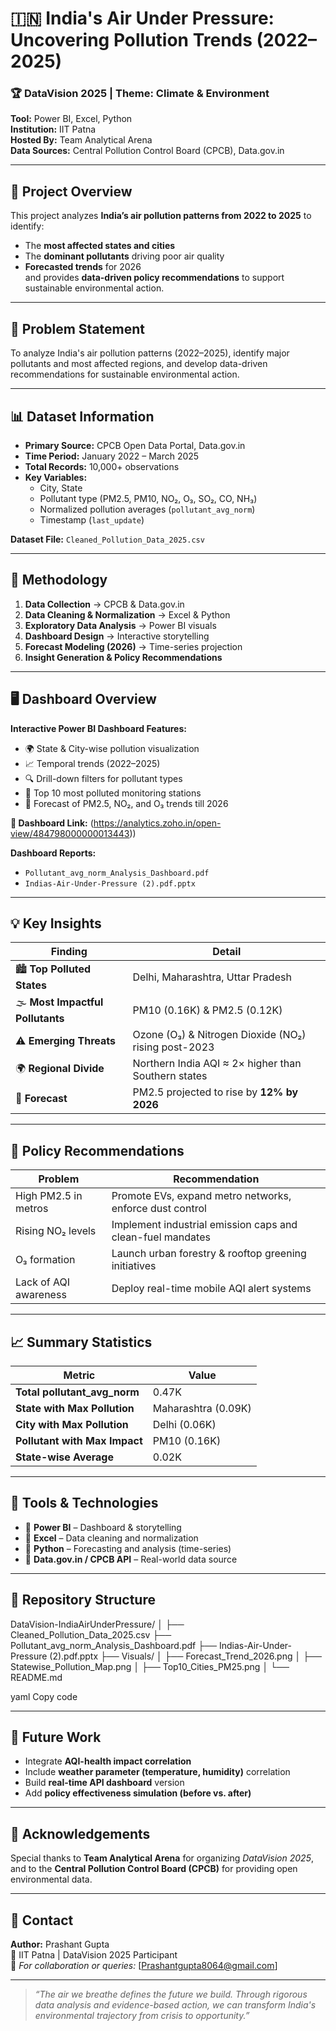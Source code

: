 # 🇮🇳 India's Air Under Pressure: Uncovering Pollution Trends (2022–2025)

### 🏆 DataVision 2025 | Theme: Climate & Environment  
**Tool:** Power BI, Excel, Python  
**Institution:** IIT Patna  
**Hosted By:** Team Analytical Arena  
**Data Sources:** Central Pollution Control Board (CPCB), Data.gov.in  

---

## 🎯 Project Overview
This project analyzes **India’s air pollution patterns from 2022 to 2025** to identify:
- The **most affected states and cities**
- The **dominant pollutants** driving poor air quality
- **Forecasted trends** for 2026  
and provides **data-driven policy recommendations** to support sustainable environmental action.

---

## 🧩 Problem Statement
To analyze India's air pollution patterns (2022–2025), identify major pollutants and most affected regions, and develop data-driven recommendations for sustainable environmental action.

---

## 📊 Dataset Information
- **Primary Source:** CPCB Open Data Portal, Data.gov.in  
- **Time Period:** January 2022 – March 2025  
- **Total Records:** 10,000+ observations  
- **Key Variables:**
  - City, State  
  - Pollutant type (PM2.5, PM10, NO₂, O₃, SO₂, CO, NH₃)  
  - Normalized pollution averages (`pollutant_avg_norm`)  
  - Timestamp (`last_update`)  

**Dataset File:** `Cleaned_Pollution_Data_2025.csv`

---

## 🧠 Methodology
1. **Data Collection** → CPCB & Data.gov.in  
2. **Data Cleaning & Normalization** → Excel & Python  
3. **Exploratory Data Analysis** → Power BI visuals  
4. **Dashboard Design** → Interactive storytelling  
5. **Forecast Modeling (2026)** → Time-series projection  
6. **Insight Generation & Policy Recommendations**

---

## 🖥️ Dashboard Overview
**Interactive Power BI Dashboard Features:**
- 🌍 State & City-wise pollution visualization  
- 📈 Temporal trends (2022–2025)  
- 🔍 Drill-down filters for pollutant types  
- 🧾 Top 10 most polluted monitoring stations  
- 🔮 Forecast of PM2.5, NO₂, and O₃ trends till 2026  

**📌 Dashboard Link:** (https://analytics.zoho.in/open-view/484798000000013443))

**Dashboard Reports:**  
- `Pollutant_avg_norm_Analysis_Dashboard.pdf`  
- `Indias-Air-Under-Pressure (2).pdf.pptx`

---

## 💡 Key Insights
| Finding | Detail |
|----------|---------|
| 🏙️ **Top Polluted States** | Delhi, Maharashtra, Uttar Pradesh |
| 🌫️ **Most Impactful Pollutants** | PM10 (0.16K) & PM2.5 (0.12K) |
| ⚠️ **Emerging Threats** | Ozone (O₃) & Nitrogen Dioxide (NO₂) rising post-2023 |
| 🌍 **Regional Divide** | Northern India AQI ≈ 2× higher than Southern states |
| 🔮 **Forecast** | PM2.5 projected to rise by **12% by 2026** |

---

## 🧾 Policy Recommendations
| Problem | Recommendation |
|----------|----------------|
| High PM2.5 in metros | Promote EVs, expand metro networks, enforce dust control |
| Rising NO₂ levels | Implement industrial emission caps and clean-fuel mandates |
| O₃ formation | Launch urban forestry & rooftop greening initiatives |
| Lack of AQI awareness | Deploy real-time mobile AQI alert systems |

---

## 📈 Summary Statistics
| Metric | Value |
|--------|--------|
| **Total pollutant_avg_norm** | 0.47K |
| **State with Max Pollution** | Maharashtra (0.09K) |
| **City with Max Pollution** | Delhi (0.06K) |
| **Pollutant with Max Impact** | PM10 (0.16K) |
| **State-wise Average** | 0.02K |

---

## 🧮 Tools & Technologies
- 🧰 **Power BI** – Dashboard & storytelling  
- 🧮 **Excel** – Data cleaning and normalization  
- 🐍 **Python** – Forecasting and analysis (time-series)  
- 🧾 **Data.gov.in / CPCB API** – Real-world data source  

---

## 📂 Repository Structure
DataVision-IndiaAirUnderPressure/
│
├── Cleaned_Pollution_Data_2025.csv
├── Pollutant_avg_norm_Analysis_Dashboard.pdf
├── Indias-Air-Under-Pressure (2).pdf.pptx
├── Visuals/
│ ├── Forecast_Trend_2026.png
│ ├── Statewise_Pollution_Map.png
│ ├── Top10_Cities_PM25.png
│
└── README.md

yaml
Copy code

---

## 🧭 Future Work
- Integrate **AQI-health impact correlation**  
- Include **weather parameter (temperature, humidity)** correlation  
- Build **real-time API dashboard** version  
- Add **policy effectiveness simulation (before vs. after)**  

---

## 💬 Acknowledgements
Special thanks to **Team Analytical Arena** for organizing *DataVision 2025*,  
and to the **Central Pollution Control Board (CPCB)** for providing open environmental data.

---

## 📧 Contact
**Author:** Prashant Gupta  
📍 IIT Patna | DataVision 2025 Participant  
📩 *For collaboration or queries:* [Prashantgupta8064@gmail.com]  


---

> *“The air we breathe defines the future we build. Through rigorous data analysis and evidence-based action, we can transform India's environmental trajectory from crisis to opportunity.”*



